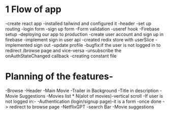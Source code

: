 # 1 Flow of app

-create react app
-installed tailwind and configured it
-header
-set up routing
-login form
-sign up form
-Form validation
-useref hook
-Firebase setup
-deploying our app to production
-create user account and sign up in firebase
-implement sign in user api
-created redix store with userSlice
-implemented sign out
-update profile
-bugfix:if the user is not logged in to redirect /browse page and vice-versa
-unsubscribe the onAuthStateChanged callback
-creating constant file



# Planning of the features-

-Browse 
  -Header
  -Main Movie
     -Trailer in Background
     -Title in description
     -Movie Suggestions 
       -Movies list * N(alot of movies)-vertical scroll
-If user is not logged in:-
     -Authentication (login/signup page)-it is a form 
     -once done -> redirect to browse page 
-NetflixGPT
      -search Bar
      -Movie suggestions

